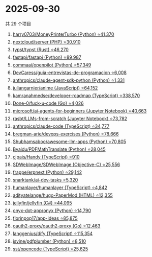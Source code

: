 # 2025-09-30

共 29 个项目

<!-- BEGIN GITHUB -->
<!-- 最后更新时间 2025-09-30 23:08:07 +0800 -->
1. [harry0703/MoneyPrinterTurbo (Python) ⭐41,370](https://github.com/harry0703/MoneyPrinterTurbo)
1. [nextcloud/server (PHP) ⭐30,910](https://github.com/nextcloud/server)
1. [typst/typst (Rust) ⭐46,270](https://github.com/typst/typst)
1. [fastapi/fastapi (Python) ⭐89,987](https://github.com/fastapi/fastapi)
1. [commaai/openpilot (Python) ⭐57,349](https://github.com/commaai/openpilot)
1. [DevCaress/guia-entrevistas-de-programacion ⭐6,008](https://github.com/DevCaress/guia-entrevistas-de-programacion)
1. [anthropics/claude-agent-sdk-python (Python) ⭐1,331](https://github.com/anthropics/claude-agent-sdk-python)
1. [juliangarnier/anime (JavaScript) ⭐64,152](https://github.com/juliangarnier/anime)
1. [kamranahmedse/developer-roadmap (TypeScript) ⭐338,570](https://github.com/kamranahmedse/developer-roadmap)
1. [Done-0/fuck-u-code (Go) ⭐4,026](https://github.com/Done-0/fuck-u-code)
1. [microsoft/ai-agents-for-beginners (Jupyter Notebook) ⭐40,663](https://github.com/microsoft/ai-agents-for-beginners)
1. [rasbt/LLMs-from-scratch (Jupyter Notebook) ⭐73,782](https://github.com/rasbt/LLMs-from-scratch)
1. [anthropics/claude-code (TypeScript) ⭐34,777](https://github.com/anthropics/claude-code)
1. [bregman-arie/devops-exercises (Python) ⭐78,666](https://github.com/bregman-arie/devops-exercises)
1. [Shubhamsaboo/awesome-llm-apps (Python) ⭐70,805](https://github.com/Shubhamsaboo/awesome-llm-apps)
1. [Byaidu/PDFMathTranslate (Python) ⭐28,045](https://github.com/Byaidu/PDFMathTranslate)
1. [cjpais/Handy (TypeScript) ⭐910](https://github.com/cjpais/Handy)
1. [SDWebImage/SDWebImage (Objective-C) ⭐25,556](https://github.com/SDWebImage/SDWebImage)
1. [frappe/erpnext (Python) ⭐29,142](https://github.com/frappe/erpnext)
1. [snarktank/ai-dev-tasks ⭐5,320](https://github.com/snarktank/ai-dev-tasks)
1. [humanlayer/humanlayer (TypeScript) ⭐4,842](https://github.com/humanlayer/humanlayer)
1. [adityatelange/hugo-PaperMod (HTML) ⭐12,355](https://github.com/adityatelange/hugo-PaperMod)
1. [jellyfin/jellyfin (C#) ⭐44,095](https://github.com/jellyfin/jellyfin)
1. [onyx-dot-app/onyx (Python) ⭐14,790](https://github.com/onyx-dot-app/onyx)
1. [florinpop17/app-ideas ⭐85,875](https://github.com/florinpop17/app-ideas)
1. [oauth2-proxy/oauth2-proxy (Go) ⭐12,463](https://github.com/oauth2-proxy/oauth2-proxy)
1. [langgenius/dify (TypeScript) ⭐115,354](https://github.com/langgenius/dify)
1. [jsvine/pdfplumber (Python) ⭐8,510](https://github.com/jsvine/pdfplumber)
1. [sst/opencode (TypeScript) ⭐25,625](https://github.com/sst/opencode)
<!-- END GITHUB -->